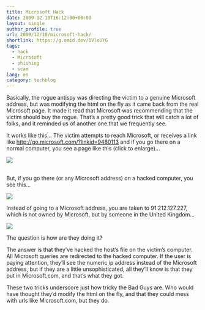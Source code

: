 ```yaml
---
title: Microsoft Hack
date: 2009-12-10T16:12:00+00:00
layout: single
author_profile: true
url: 2009/12/10/microsoft-hack/
shortlink: https://g.omid.dev/1VloUYG
tags:
  - hack
  - Microsoft
  - phishing
  - scam
lang: en
category: techblog
---
```

Basically, the rogue antispy was directing the victim to a genuine Microsoft address, but was modifying the html on the fly as it came back from the real Microsoft page. It made it read that Microsoft was recommending that the victim should buy the rogue. That’s a pretty good trick that will catch a lot of folks, and it reminded us of another one that we frequently see.

It works like this… The victim attempts to reach Microsoft, or receives a link like <http://go.microsoft.com/?linkid=9480113> and if you go there on a normal computer, you see a page like this (click to enlarge)&#8230;

<div>
</div>

<div>
  <a href="http://3.bp.blogspot.com/_vaUVXcmC3OI/SyEV3J3zzwI/AAAAAAAAAT4/rXPoS1IhU4I/s1600-h/Image001.png" imageanchor="1"><img border="0" src="http://3.bp.blogspot.com/_vaUVXcmC3OI/SyEV3J3zzwI/AAAAAAAAAT4/rXPoS1IhU4I/s640/Image001.png" /></a>
</div>

<div>
  <br /><a name="more"></a></p>
</div>

But, if you go there (or any Microsoft address) on a hacked computer, you see this&#8230;

<div>
</div>

<div>
  <a href="http://3.bp.blogspot.com/_vaUVXcmC3OI/SyEV_cS-V8I/AAAAAAAAAUA/f1be1cXP-xs/s1600-h/Image003.png" imageanchor="1"><img border="0" src="http://3.bp.blogspot.com/_vaUVXcmC3OI/SyEV_cS-V8I/AAAAAAAAAUA/f1be1cXP-xs/s640/Image003.png" /></a>
</div>

<div>
</div>

Instead of going to a Microsoft address, you are taken to 91.212.127.227, which is not owned by Microsoft, but by someone in the United Kingdom&#8230;

<div>
</div>

<div>
  <a href="http://4.bp.blogspot.com/_vaUVXcmC3OI/SyEWDePzQrI/AAAAAAAAAUI/NtRQb-8R6IM/s1600-h/Image005.png" imageanchor="1"><img border="0" src="http://4.bp.blogspot.com/_vaUVXcmC3OI/SyEWDePzQrI/AAAAAAAAAUI/NtRQb-8R6IM/s640/Image005.png" /></a>
</div>

<div>
</div>

The question is how are they doing it?

The answer is that they’ve hacked the host’s file on the victim’s computer. All Microsoft queries are redirected to the hacked computer. If the user is paying attention, they’ll see the numeric ip address instead of the Microsoft address, but if they are a little unsophisticated, all they’ll know is that they put in Microsoft.com, and that’s what they got.

These two tricks underscore just how tricky the Bad Guys are. Who would have thought they’d modify the html on the fly, and that they could mess with urls like Microsoft.com, but they do.